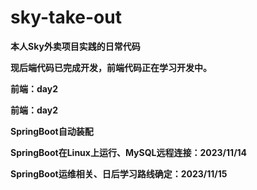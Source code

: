 # sky-take-out
**本人Sky外卖项目实践的日常代码**

**现后端代码已完成开发，前端代码正在学习开发中。**

**前端：day2**

**前端：day2**

**SpringBoot自动装配**

**SpringBoot在Linux上运行、MySQL远程连接：2023/11/14**

**SpringBoot运维相关、日后学习路线确定：2023/11/15**
